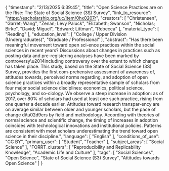 {
    "timestamp": "2/13/2025 6:39:45",
    "title": "Open Science Practices are on the Rise: The State of Social Science (3S) Survey",
    "link_to_resource": "https://escholarship.org/uc/item/0hx0207r",
    "creators": [
        "Christensen",
        "Garret; Wang",
        "Zenan; Levy Paluck",
        "Elizabeth; Swanson",
        "Nicholas; Birke",
        "David; Miguel",
        "Edward; Littman",
        "Rebecca"
    ],
    "material_type": [
        "Reading"
    ],
    "education_level": [
        "College / Upper Division (Undergraduates)",
        "Graduate / Professional"
    ],
    "abstract": "Has there been meaningful movement toward open sci-ence practices within the social sciences in recent years? Discussions about changes in practices such as posting data and pre-registering analyses have been marked by controversy\u2014including controversy over the extent to which change has taken place. This study, based on the State of Social Science (3S) Survey, provides the first com-prehensive assessment of awareness of, attitudes towards, perceived norms regarding, and adoption of open science practices within a broadly representative sample of scholars from four major social science disciplines: economics, political science, psychology, and so-ciology. We observe a steep increase in adoption: as of 2017, over 80% of scholars had used at least one such practice, rising from one quarter a decade earlier. Attitudes toward research transpar-ency are on average similar between older and younger scholars, but the pace of change di\u02d9ers by field and methodology. According with theories of normal science and scientific change, the timing of increases in adoption coincides with technological innovations and institutional policies. Patterns are consistent with most scholars underestimating the trend toward open science in their discipline.",
    "language": [
        "English"
    ],
    "conditions_of_use": "CC BY",
    "primary_user": [
        "Student",
        "Teacher"
    ],
    "subject_areas": [
        "Social Science"
    ],
    "FORRT_clusters": [
        "Reproducibility and Replicability Knowledge",
        "Academic Life and Culture"
    ],
    "tags": [
        "Social Sciences",
        "Open Science",
        "State of Social Science (S3) Survey",
        "Attitudes towards Open Science"
    ]
}